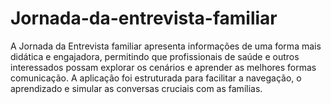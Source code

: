 # Jornada-da-entrevista-familiar
A Jornada da Entrevista familiar apresenta informações de uma forma mais didática e engajadora, permitindo que profissionais de saúde e outros interessados possam explorar os cenários e aprender as melhores formas comunicação.  A aplicação foi estruturada para facilitar a navegação, o aprendizado e simular as conversas cruciais com as famílias.
